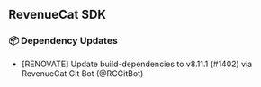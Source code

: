 ## RevenueCat SDK
### 📦 Dependency Updates
* [RENOVATE] Update build-dependencies to v8.11.1 (#1402) via RevenueCat Git Bot (@RCGitBot)
